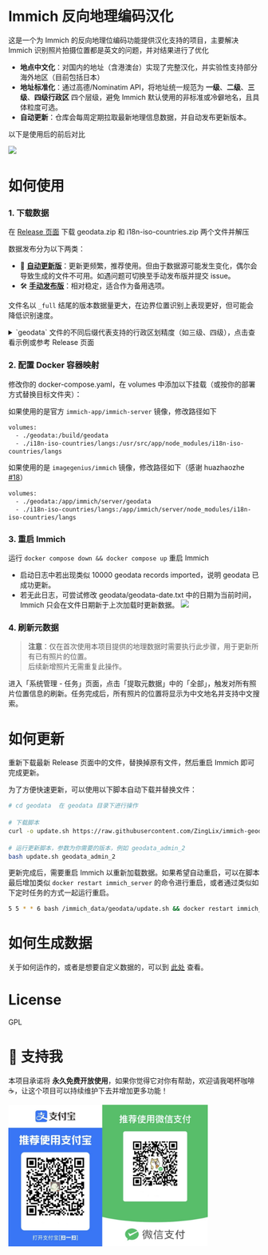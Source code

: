 # Immich 反向地理编码汉化

这是一个为 Immich 的反向地理位编码功能提供汉化支持的项目，主要解决 Immich 识别照片拍摄位置都是英文的问题，并对结果进行了优化

- **地点中文化**：对国内的地址（含港澳台）实现了完整汉化，并实验性支持部分海外地区（目前包括日本）
- **地址标准化**：通过高德/Nominatim API，将地址统一规范为 **一级**、**二级**、**三级**、**四级行政区** 四个层级，避免 Immich 默认使用的非标准或冷僻地名，且具体粒度可选。
- **自动更新**：仓库会每周定期拉取最新地理信息数据，并自动发布更新版本。

以下是使用后的前后对比

![](./image/example.png)

# 如何使用

### 1. 下载数据
在 [Release 页面](https://github.com/ZingLix/immich-geodata-cn/releases/latest) 下载 geodata.zip 和 i18n-iso-countries.zip 两个文件并解压

数据发布分为以下两类：  
- 🔄 [**自动更新版**](https://github.com/ZingLix/immich-geodata-cn/releases/tag/auto-release)：更新更频繁，推荐使用。但由于数据源可能发生变化，偶尔会导致生成的文件不可用。如遇问题可切换至手动发布版并提交 issue。  
- 🛠️ [**手动发布版**](https://github.com/ZingLix/immich-geodata-cn/releases)：相对稳定，适合作为备用选项。

文件名以 `_full` 结尾的版本数据量更大，在边界位置识别上表现更好，但可能会降低识别速度。  

<details>

<summary>`geodata` 文件的不同后缀代表支持的行政区划精度（如三级、四级），点击查看示例或参考 Release 页面</summary>

以 `中国,江苏省,苏州市,昆山市,周市镇` 为例

|示例|对应文件|数据增强<br>数据更多、定位更准但编码更慢|
|:---|:---|:---|
|苏州市|geodata.zip<br>geodata_admin_2.zip|geodata_full.zip<br>geodata_admin_2_full.zip|
|昆山市|geodata_admin_3.zip|geodata_admin_3_full.zip|
|周市镇|geodata_admin_4.zip|geodata_admin_4_full.zip|
|苏州市 昆山市|geodata_admin_2_admin_3.zip|geodata_admin_2_admin_3_full.zip|
|苏州市 周市镇|geodata_admin_2_admin_4.zip|geodata_admin_2_admin_4_full.zip|
|昆山市 周市镇|geodata_admin_3_admin_4.zip|geodata_admin_3_admin_4_full.zip|
|苏州市 昆山市 周市镇|geodata_admin_2_admin_3_admin_4.zip|geodata_admin_2_admin_3_admin_4_full.zip|

</details>

### 2. 配置 Docker 容器映射

修改你的 docker-compose.yaml，在 volumes 中添加以下挂载（或按你的部署方式替换目标文件夹）：

如果使用的是官方 `immich-app/immich-server` 镜像，修改路径如下

```
volumes:
  - ./geodata:/build/geodata
  - ./i18n-iso-countries/langs:/usr/src/app/node_modules/i18n-iso-countries/langs
```

如果使用的是 `imagegenius/immich` 镜像，修改路径如下（感谢 huazhaozhe [#18](https://github.com/ZingLix/immich-geodata-cn/discussions/18)）

```
volumes:
  - ./geodata:/app/immich/server/geodata
  - ./i18n-iso-countries/langs:/app/immich/server/node_modules/i18n-iso-countries/langs
```

### 3. 重启 Immich

运行 `docker compose down && docker compose up` 重启 Immich
  - 启动日志中若出现类似 10000 geodata records imported，说明 geodata 已成功更新。
  - 若无此日志，可尝试修改 geodata/geodata-date.txt 中的日期为当前时间，Immich 只会在文件日期新于上次加载时更新数据。
    ![](./image/importlog.jpg)

### 4. 刷新元数据

> **注意**：仅在首次使用本项目提供的地理数据时需要执行此步骤，用于更新所有已有照片的位置。  
> 后续新增照片无需重复此操作。

进入「系统管理 - 任务」页面，点击「提取元数据」中的「全部」，触发对所有照片位置信息的刷新。任务完成后，所有照片的位置将显示为中文地名并支持中文搜索。

# 如何更新

重新下载最新 Release 页面中的文件，替换掉原有文件，然后重启 Immich 即可完成更新。

为了方便快速更新，可以使用以下脚本自动下载并替换文件：

```bash
# cd geodata  在 geodata 目录下进行操作

# 下载脚本
curl -o update.sh https://raw.githubusercontent.com/ZingLix/immich-geodata-cn/refs/heads/main/geodata/update.sh

# 运行更新脚本，参数为你需要的版本，例如 geodata_admin_2
bash update.sh geodata_admin_2
```

更新完成后，需要重启 Immich 以重新加载数据。如果希望自动重启，可以在脚本最后增加类似 `docker restart immich_server` 的命令进行重启，或者通过类似如下定时任务的方式一起运行重启。

```bash
5 5 * * 6 bash /immich_data/geodata/update.sh && docker restart immich_server
```

# 如何生成数据

关于如何运作的，或者是想要自定义数据的，可以到 [此处](https://github.com/ZingLix/immich-geodata-cn/tree/main/geodata) 查看。

# License

GPL

# 💖 支持我

本项目承诺将 **永久免费开放使用**，如果你觉得它对你有帮助，欢迎请我喝杯咖啡 ☕，让这个项目可以持续维护下去并增加更多功能！

<img src="image/sponsor.jpg" alt="赞助" width="400" />
